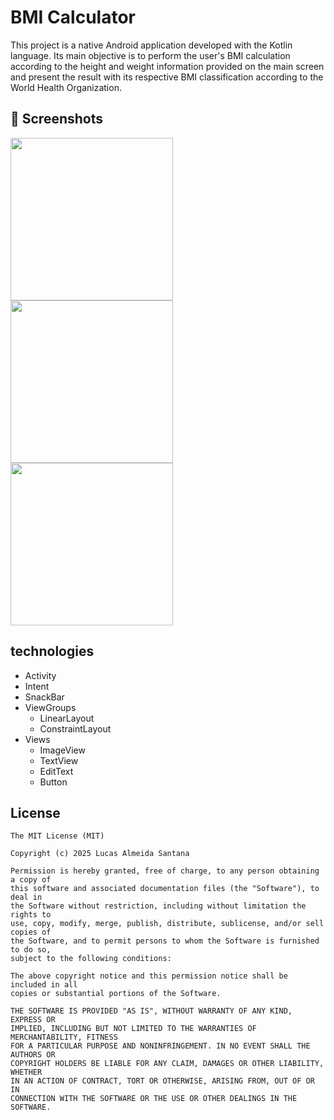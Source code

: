 # BMI Calculator
This project is a native Android application developed with the Kotlin language. Its main objective is to perform the user's BMI calculation according to the height and weight information provided on the main screen and present the result with its respective BMI classification according to the World Health Organization.

## :camera_flash: Screenshots
<!-- You can add more screenshots here if you like -->
<img src="https://github.com/user-attachments/assets/0bc67c03-2b8b-4d1a-aa91-2278168725d5" width="260"/>
<img src="https://github.com/user-attachments/assets/42af130f-7ae8-412c-b1e1-282645d73638" width="260"/>
<img src="https://github.com/user-attachments/assets/957a7edd-c3c7-489e-a24a-bc4e4093f5f5" width="260"/>

## technologies
- Activity
- Intent
- SnackBar
- ViewGroups
  - LinearLayout
  - ConstraintLayout
- Views
  - ImageView
  - TextView
  - EditText
  - Button


## License
```
The MIT License (MIT)

Copyright (c) 2025 Lucas Almeida Santana

Permission is hereby granted, free of charge, to any person obtaining a copy of
this software and associated documentation files (the "Software"), to deal in
the Software without restriction, including without limitation the rights to
use, copy, modify, merge, publish, distribute, sublicense, and/or sell copies of
the Software, and to permit persons to whom the Software is furnished to do so,
subject to the following conditions:

The above copyright notice and this permission notice shall be included in all
copies or substantial portions of the Software.

THE SOFTWARE IS PROVIDED "AS IS", WITHOUT WARRANTY OF ANY KIND, EXPRESS OR
IMPLIED, INCLUDING BUT NOT LIMITED TO THE WARRANTIES OF MERCHANTABILITY, FITNESS
FOR A PARTICULAR PURPOSE AND NONINFRINGEMENT. IN NO EVENT SHALL THE AUTHORS OR
COPYRIGHT HOLDERS BE LIABLE FOR ANY CLAIM, DAMAGES OR OTHER LIABILITY, WHETHER
IN AN ACTION OF CONTRACT, TORT OR OTHERWISE, ARISING FROM, OUT OF OR IN
CONNECTION WITH THE SOFTWARE OR THE USE OR OTHER DEALINGS IN THE SOFTWARE.
```
